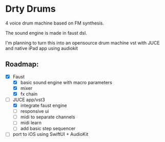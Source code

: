 # Drty Drums

4 voice drum machine based on FM synthesis.

The sound engine is made in faust dsl.

I'm planning to turn this into an opensource drum machine vst with JUCE and native iPad app using audiokit

## Roadmap:
- [x] Faust
  - [x] basic sound engine with macro parameters
  - [x] mixer
  - [x] fx chain
- [ ] JUCE app/vst3
  - [x] integrate faust engine
  - [ ] responsive ui
  - [ ] midi to separate channels
  - [ ] midi learn
  - [ ] add basic step sequencer
- [ ] port to iOS using SwiftUI + AudioKit 
